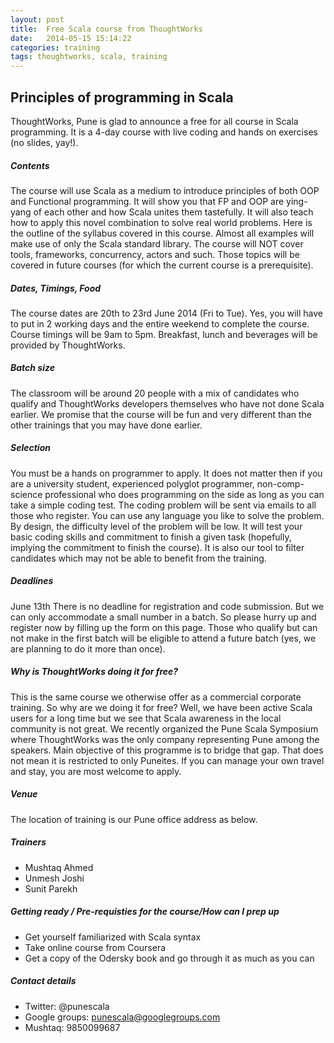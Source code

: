 ```yaml
---
layout: post
title:  Free Scala course from ThoughtWorks
date:   2014-05-15 15:14:22
categories: training
tags: thoughtworks, scala, training
---
```


Principles of programming in Scala
----------------------------------

ThoughtWorks, Pune is glad to announce a free for all course in Scala programming. It is a 4-day course with live coding and hands on exercises (no slides, yay!).

##### **Contents**
The course will use Scala as a medium to introduce principles of both OOP and Functional programming. It will show you that FP and OOP are ying-yang of each other and how Scala unites them tastefully. It will also teach how to apply this novel combination to solve real world problems. Here is the outline of the syllabus covered in this course. Almost all examples will make use of only the Scala standard library. The course will NOT cover tools, frameworks, concurrency, actors and such. Those topics will be covered in future courses (for which the current course is a prerequisite).

##### **Dates, Timings, Food**
The course dates are 20th to 23rd June 2014 (Fri to Tue). Yes, you will have to put in 2 working days and the entire weekend to complete the course. Course timings will be 9am to 5pm. Breakfast, lunch and beverages will be provided by ThoughtWorks.

##### **Batch size**
The classroom will be around 20 people with a mix of candidates who qualify and ThoughtWorks developers themselves who have not done Scala earlier. We promise that the course will be fun and very different than the other trainings that you may have done earlier.

##### **Selection**
You must be a hands on programmer to apply. It does not matter then if you are a university student, experienced polyglot programmer, non-comp-science professional who does programming on the side as long as you can take a simple coding test. The coding problem will be sent via emails to all those who register. You can use any language you like to solve the problem. By design, the difficulty level of the problem will be low. It will test your basic coding skills and commitment to finish a given task (hopefully, implying the commitment to finish the course). It is also our tool to filter candidates which may not be able to benefit from the training.

##### **Deadlines**
June 13th
There is no deadline for registration and code submission. But we can only accommodate a small number in a batch. So please hurry up and register now by filling up the form on this page. Those who qualify but can not make in the first batch will be eligible to attend a future batch (yes, we are planning to do it more than once).

##### **Why is ThoughtWorks doing it for free?**
This is the same course we otherwise offer as a commercial corporate training. So why are we doing it for free? Well, we have been active Scala users for a long time but we see that Scala awareness in the local community is not great. We recently organized the Pune Scala Symposium where ThoughtWorks was the only company representing Pune among the speakers. Main objective of this programme is to bridge that gap. That does not mean it is restricted to only Puneites. If you can manage your own travel and stay, you are most welcome to apply.

##### **Venue**
The location of training is our Pune office address as below.

##### **Trainers**
* Mushtaq Ahmed
* Unmesh Joshi
* Sunit Parekh

##### **Getting ready / Pre-requisties for the course/How can I prep up**
* Get yourself familiarized with Scala syntax
* Take online course from Coursera
* Get a copy of the Odersky book and go through it as much as you can

##### **Contact details**

* Twitter: @punescala
* Google groups: punescala@googlegroups.com
* Mushtaq: 9850099687

